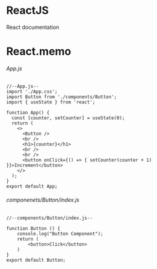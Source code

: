 # ReactJS
React documentation

# React.memo
###### App.js
```
//--App.js--
import './App.css';
import Button from './components/Button';
import { useState } from 'react';

function App() {
  const [counter, setCounter] = useState(0);
  return (
    <>
      <Button />
      <br />
      <h1>{counter}</h1>
      <br />
      <br />
      <button onClick={() => { setCounter(counter + 1) }}>Increment</button>
    </>
  );
}
export default App;
```
###### componenets/Button/index.js
```
//--components/Button/index.js--

function Button () {
    console.log("Button Component");
    return (
        <button>Click</button>
    )
}
export default Button;
```
